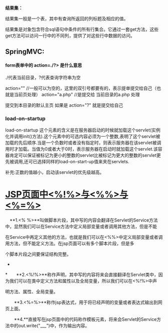 **结果集：**

结果集一般是一个表，其中有查询所返回的列标题及相应的值。

结果集是对象包含符合sql语句中条件的所有行集合。它通过一套get方法，这些get方法可以访问一行中的不同列，提供了对这些行中数据的访问。

## SpringMVC:

#### form表单中的 action=./?> 是什么意思

./代表当前目录，?代表查询字符串为空 

action="" //一般可以为空的，这里的双引号都要有的，表示提单提交给自己（也就是当前页处理）
action="a.php" //是提交给 当前目录的a.php 处理 

提交到本目录的默认主页
如果是 action="?" 就是提交给自己 

### load-on-startup

load-on-startup 这个元素的含义是在服务器启动的时候就加载这个servlet(实例化并调用init()方法).这个元素中的可选内容必须为一个整数,表明了这个servlet被加载的先后顺序.当是一个负数时或者没有指定时，则表示服务器在该servlet被调用时才加载。当值为0或者大于0时，表示服务器在启动时就加载这个servlet.该容器肯定可以保证被标记为更小的整数的servlet比被标记为更大的整数的servlet更先被调用,还可已选择同样的load-on-start-up值来夹在servlets.

补充:正数的值越小，启动该servlet的优先级越高。

# [JSP页面中<%!%>与<%%>与<%=%>](https://www.cnblogs.com/alternative/p/7491647.html)

　**1.<% %>**叫做脚本片段，其中写的内容会翻译在Servlet的Service方法中，显然我们可以在Service方法中定义局部变量或者调用其他方法，但是不能

在Service中再定义其他的方法，也就是我们可以在<%%>中定义局部变量或者调用方法，但不能定义方法。在jsp页面可以有多个脚本片段，但是多

个脚本片段之间要保证结构完整。

*
*　　**2.<%!%>**称作声明，其中写的内容将来会直接翻译在Servlet类中，因为我们可以在类中定义方法和属性以及全局变量，所以我们可以在<%!%>中声

明方法、属性、全局变量。

　　**3.<%=%>**称作jsp表达式，用于将已经声明的变量或者表达式输出到网页上面。


　　**4.**直接写在jsp页面<body></body>中的代码称作模板元素，将来会Servlet的Service方法中的out.write("___")中，作为输出内容。